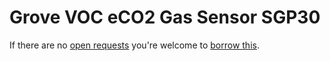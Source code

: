 # Grove VOC eCO2 Gas Sensor SGP30
If there are no [open requests](../../../../issues?q=is%3Aissue+is%3Aopen+%22Grove+VOC+eCO2+Gas+Sensor+SGP30%22) you're welcome to [borrow this](../../../../issues/new?title=Borrow+request+for+Grove+VOC+eCO2+Gas+Sensor+SGP30&body=1+piece+of+%5Bthis%5D%28..%2Fblob%2Fmain%2F.%2FHardware%2FSensors%2FGrove_VOC_eCO2_Gas_Sensor_SGP30.md%29+for+~2+weeks.).
